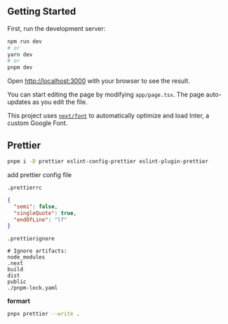 ## Getting Started

First, run the development server:

```bash
npm run dev
# or
yarn dev
# or
pnpm dev
```

Open [http://localhost:3000](http://localhost:3000) with your browser to see the result.

You can start editing the page by modifying `app/page.tsx`. The page auto-updates as you edit the file.

This project uses [`next/font`](https://nextjs.org/docs/basic-features/font-optimization) to automatically optimize and load Inter, a custom Google Font.

## Prettier

```bash
pnpm i -D prettier eslint-config-prettier eslint-plugin-prettier
```

add prettier config file

`.prettierrc`

```json
{
  "semi": false,
  "singleQuote": true,
  "endOfLine": "lf"
}
```

`.prettierignore`

```
# Ignore artifacts:
node_modules
.next
build
dist
public
./pnpm-lock.yaml
```

**formart**
```bash
pnpx prettier --write .
```
